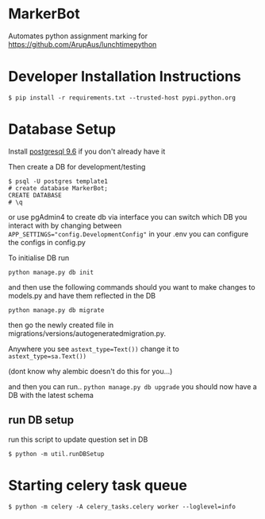 # MarkerBot
Automates python assignment marking for https://github.com/ArupAus/lunchtimepython


# Developer Installation Instructions

```
$ pip install -r requirements.txt --trusted-host pypi.python.org
```

# Database Setup
Install [postgresql 9.6](https://www.postgresql.org/download/) if you don't already have it

Then create a DB for development/testing
```
$ psql -U postgres template1
# create database MarkerBot;
CREATE DATABASE
# \q
```
or use pgAdmin4 to create db via interface
you can switch which DB you interact with by changing between `APP_SETTINGS="config.DevelopmentConfig"` in your .env
you can configure the configs in config.py

To initialise DB run

`python manage.py db init`

and then use the following commands should you want to make changes to models.py and have them reflected in the DB

`python manage.py db migrate`

 then go the newly created file in  migrations/versions/autogeneratedmigration.py.
 
 Anywhere you see `astext_type=Text())` change it to `astext_type=sa.Text())`

 (dont know why alembic doesn't do this for you...)

and then you can run..
`python manage.py db upgrade`
you should now have a DB with the latest schema

## run DB setup

run this script to update question set in DB
```
$ python -m util.runDBSetup
```



# Starting celery task queue
```
$ python -m celery -A celery_tasks.celery worker --loglevel=info
```